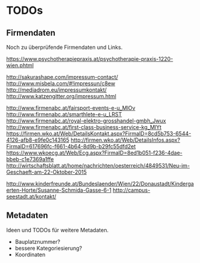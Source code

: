 # TODOs

## Firmendaten
Noch zu überprüfende Firmendaten und Links.

https://www.psychotherapiepraxis.at/psychotherapie-praxis-1220-wien.phtml

http://sakurashape.com/impressum-contact/
http://www.misbela.com/#!impressun/c8ew
http://mediadrom.eu/impressumkontakt/
http://www.katzengitter.org/impressum.html

http://www.firmenabc.at/fairsport-events-e-u_MlOv
http://www.firmenabc.at/smarthlete-e-u_LRST
http://www.firmenabc.at/royal-elektro-grosshandel-gmbh_Jwux
http://www.firmenabc.at/first-class-business-service-kg_MlYt
https://firmen.wko.at/Web/DetailsKontakt.aspx?FirmaID=8cd5b753-6544-4126-afb8-e9fe0c143165
http://firmen.wko.at/Web/DetailsInfos.aspx?FirmaID=617696fc-f661-4b64-8d9b-b29fc55dfd2et
https://www.wkoecg.at/Web/Ecg.aspx?FirmaID=8ed1b051-f236-4dae-bbeb-c1e7369a1ffe
http://wirtschaftsblatt.at/home/nachrichten/oesterreich/4849531/Neu-im-Geschaeft-am-22-Oktober-2015

http://www.kinderfreunde.at/Bundeslaender/Wien/22/Donaustadt/Kindergaerten-Horte/Susanne-Schmida-Gasse-6-1
http://campus-seestadt.at/kontakt/

## Metadaten
Ideen und TODOs für weitere Metadaten.

- Bauplatznummer?
- bessere Kategoriesierung?
- Koordinaten
